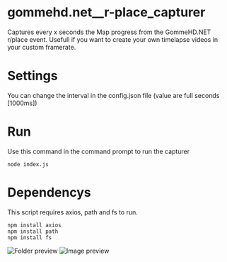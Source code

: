 # gommehd.net__r-place_capturer
Captures every x seconds the Map progress from the GommeHD.NET r/place event. 
Usefull if you want to create your own timelapse videos in your custom framerate.

# Settings
You can change the interval in the config.json file (value are full seconds [1000ms])

# Run
Use this command in the command prompt to run the capturer
```batch
node index.js
```

# Dependencys 
This script requires axios, path and fs to run. 
```npm
npm install axios
npm install path
npm install fs
```
![Folder preview](https://i.imgur.com/gtu59Fx.png)
![Image preview](https://i.imgur.com/nEBSRlu.png)
